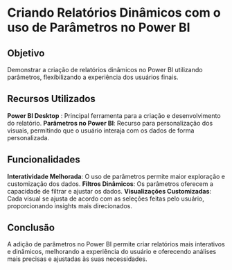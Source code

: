 # Criando Relatórios Dinâmicos com o uso de Parâmetros no Power BI

## Objetivo
Demonstrar a criação de relatórios dinâmicos no Power BI utilizando parâmetros, flexíbilizando a experiência dos usuários finais.

## Recursos Utilizados
**Power BI Desktop** : Principal ferramenta para a criação e desenvolvimento do relatório.
**Parâmetros no Power BI**: Recurso para personalização dos visuais, permitindo que o usuário interaja com os dados de forma personalizada.

## Funcionalidades
**Interatividade Melhorada**: O uso de parâmetros permite maior exploração e customização dos dados.
**Filtros Dinâmicos**: Os parâmetros oferecem a capacidade de filtrar e ajustar os dados.
**Visualizações Customizadas**: Cada visual se ajusta de acordo com as seleções feitas pelo usuário, proporcionando insights mais direcionados.

## Conclusão
A adição de parâmetros no Power BI permite criar relatórios mais interativos e dinâmicos, melhorando a experiência do usuário e oferecendo análises mais precisas e ajustadas às suas necessidades.

















